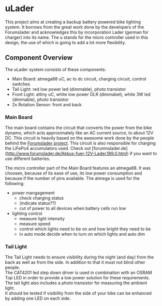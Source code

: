 # uLader #

This project aims at creating a backup battery powered bike
lighting system.
It borrows from the great work done by the developers of the
Forumslader and acknowledges this by incorporation
Lader (german for charger) into its name.
The u stands for the micro controller used in this design,
the use of which is going to add a lot more flexibility.

## Component Overview ##

The uLader system consists of these components:
* Main Board: atmega88 uC, ac to dc circuit, charging circuit, 
control switches
* Tail Light: red low power led (dimmable), photo transistor
* Front Light: attiny uC, white low power DLR (dimmabel), white 3W led 
(dimmable), photo transistor
* 2x Rotation Sensor: front and back

### Main Board ###

The main board contains the circuit that converts the power from the bike
dynamo, which acts approximately like an AC current source, to about 12V DC.
This circuit is heavily based on the awesome work done by the people behind
the [Forumslader project](forumslader.de).
This circuit is also responsible for charging the LiFePo4 accumulators used.
Check out [forumnslader.de]
(http://www.forumslader.de/Akkus-fuer-12V-Lader.189.0.html) if you want to use
different batteries.

The micro controller part of the Main Board features an atmega88. It was choosen,
because of its ease of use, its low power consumption and because if the number
of pins available.
The atmega is used for the following:
* power mangagement
    * check charging status
    * (indicate status??)
    * cut of power to all devices when battery cells run low
* lighting control
    * measure light intensity
    * measure speed
    * control which lights need to be on and how bright they need to be
    * in auto mode decide when to turn on which lights and auto dim

### Tail Light ####

The Tail Light needs to ensure visibility during the night (and day) from the 
back as well as from the side. In addition to that it must not blind other 
people.  
The CAT4201 led step down driver is used in combination with an OSRAM Top LED
in order to provide a low power solution for these requirements. The tail
light also includes a photo transistor for measuring the ambient light.  
It should be tested if visibility from the side of your bike can be enhanced
by adding one LED on each side.
